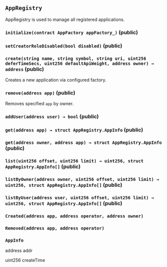 ## `AppRegistry`



AppRegistry is used to manage all registered applications.


### `initialize(contract AppFactory appFactory_)` (public)





### `setCreatorRoleDisabled(bool disabled)` (public)





### `create(string name, string symbol, string uri, uint256 deferTimeSecs, uint256 defaultApiWeight, address owner) → address` (public)



Creates a new application via configured factory.

### `remove(address app)` (public)



Removes specified `app` by owner.

### `addUser(address user) → bool` (public)





### `get(address app) → struct AppRegistry.AppInfo` (public)





### `get(address owner, address app) → struct AppRegistry.AppInfo` (public)





### `list(uint256 offset, uint256 limit) → uint256, struct AppRegistry.AppInfo[]` (public)





### `listByOwner(address owner, uint256 offset, uint256 limit) → uint256, struct AppRegistry.AppInfo[]` (public)





### `listByUser(address user, uint256 offset, uint256 limit) → uint256, struct AppRegistry.AppInfo[]` (public)






### `Created(address app, address operator, address owner)`





### `Removed(address app, address operator)`






### `AppInfo`


address addr


uint256 createTime




